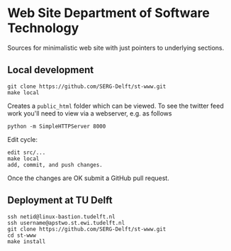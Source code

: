 # Web Site Department of Software Technology

Sources for minimalistic web site with just pointers to underlying sections.

## Local development

    git clone https://github.com/SERG-Delft/st-www.git
	make local

Creates a `public_html` folder which can be viewed. To see the twitter feed work you'll need 
to view via a webserver, e.g. as follows

	python -m SimpleHTTPServer 8000	

Edit cycle:

	edit src/...
	make local
	add, commit, and push changes.

Once the changes are OK submit a GitHub pull request.


## Deployment at TU Delft

    ssh netid@linux-bastion.tudelft.nl
    ssh username@apstwo.st.ewi.tudelft.nl
    git clone https://github.com/SERG-Delft/st-www.git
    cd st-www
    make install
